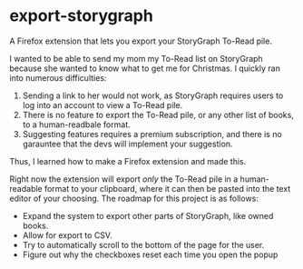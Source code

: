 # export-storygraph
A Firefox extension that lets you export your StoryGraph To-Read pile.

I wanted to be able to send my mom my To-Read list on StoryGraph because she wanted to know what to get me for Christmas.
I quickly ran into numerous difficulties:

1. Sending a link to her would not work, as StoryGraph requires users to log into an account to view a To-Read pile.
2. There is no feature to export the To-Read pile, or any other list of books, to a human-readbale format.
3. Suggesting features requires a premium subscription, and there is no garauntee that the devs will implement your suggestion.

Thus, I learned how to make a Firefox extension and made this.

Right now the extension will export *only* the To-Read pile in a human-readable format to your clipboard,
where it can then be pasted into the text editor of your choosing. The roadmap for this project is as follows:

- Expand the system to export other parts of StoryGraph, like owned books.
- Allow for export to CSV.
- Try to automatically scroll to the bottom of the page for the user.
- Figure out why the checkboxes reset each time you open the popup
